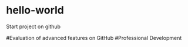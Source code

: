 # hello-world
Start project on github

#Evaluation of advanced features on GitHub
#Professional Development
